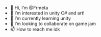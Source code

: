 - 👋 Hi, I’m @Frmeta
- 👀 I’m interested in unity C# and art!
- 🌱 I’m currently learning unity
- 💞️ I’m looking to collaborate on game jam
- 📫 How to reach me idk

<!---
Frmeta/Frmeta is a ✨ special ✨ repository because its `README.md` (this file) appears on your GitHub profile.
You can click the Preview link to take a look at your changes.
--->
